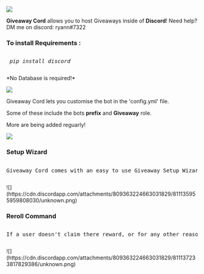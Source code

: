 ![](https://cdn.discordapp.com/attachments/809363224663031829/811105365348843540/MOSHED-2021-2-16-5-22-57.gif)
<p><b>Giveaway Cord</b> allows you to host Giveaways inside of <b>Discord</b>! Need help? DM me on discord: ryann#7322 </p>
<h3>To install <b>Requirements :</b></h3> 
	 <pre><p> <i>pip install discord</i></p></pre>
<p> *No Database is required!* </p>
	
![](https://cdn.discordapp.com/attachments/809363224663031829/811106405079318548/MOSHED-2021-2-16-5-27-7.gif)
<p> Giveaway Cord lets you customise the bot in the 'config.yml' file. </p
<p> Some of these include the bots <b>prefix</b> and <b>Giveaway</b> role.</p>
<p> More are being added reguarly! </p>

![](https://cdn.discordapp.com/attachments/809363224663031829/811106322182307860/MOSHED-2021-2-16-5-26-42.gif)

<h3>Setup Wizard</h3> 
	 <pre><p>Giveaway Cord comes with an easy to use Giveaway Setup Wizard</p></pre>
![](https://cdn.discordapp.com/attachments/809363224663031829/811135955959808030/unknown.png)

<h3>Reroll Command</h3> 
	 <pre><p>If a user doesn't claim there reward, or for any other reason, you can reroll the winner.</p></pre>
![](https://cdn.discordapp.com/attachments/809363224663031829/811137233817829386/unknown.png)

